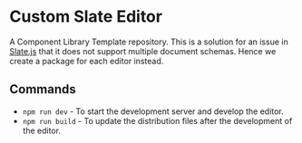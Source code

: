 # Custom Slate Editor 
A Component Library Template repository. This is a solution for an issue in [Slate.js](https://github.com/ianstormtaylor/slate) that it does not support multiple document schemas. Hence we create a package for each editor instead.

## Commands
- `npm run dev` - To start the development server and develop the editor.
- `npm run build` - To update the distribution files after the development of the editor.